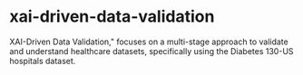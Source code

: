 # xai-driven-data-validation
XAI-Driven Data Validation," focuses on a multi-stage approach to validate and understand healthcare datasets, specifically using the Diabetes 130-US hospitals dataset.
